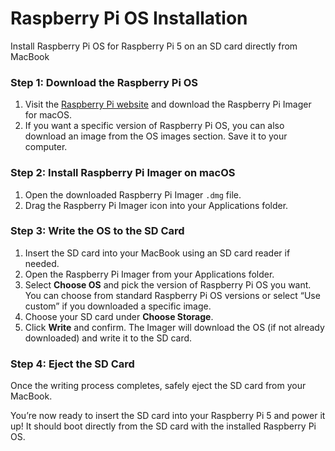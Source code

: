 # Raspberry Pi OS Installation

Install Raspberry Pi OS for Raspberry Pi 5 on an SD card directly from MacBook

### Step 1: Download the Raspberry Pi OS

1. Visit the [Raspberry Pi website](https://www.raspberrypi.org/software/) and download the Raspberry Pi Imager for macOS.
2. If you want a specific version of Raspberry Pi OS, you can also download an image from the OS images section. Save it to your computer.

### Step 2: Install Raspberry Pi Imager on macOS

1. Open the downloaded Raspberry Pi Imager `.dmg` file.
2. Drag the Raspberry Pi Imager icon into your Applications folder.

### Step 3: Write the OS to the SD Card

1. Insert the SD card into your MacBook using an SD card reader if needed.
2. Open the Raspberry Pi Imager from your Applications folder.
3. Select **Choose OS** and pick the version of Raspberry Pi OS you want. You can choose from standard Raspberry Pi OS versions or select “Use custom” if you downloaded a specific image.
4. Choose your SD card under **Choose Storage**.
5. Click **Write** and confirm. The Imager will download the OS (if not already downloaded) and write it to the SD card.

### Step 4: Eject the SD Card

Once the writing process completes, safely eject the SD card from your MacBook.

You’re now ready to insert the SD card into your Raspberry Pi 5 and power it up! It should boot directly from the SD card with the installed Raspberry Pi OS.
